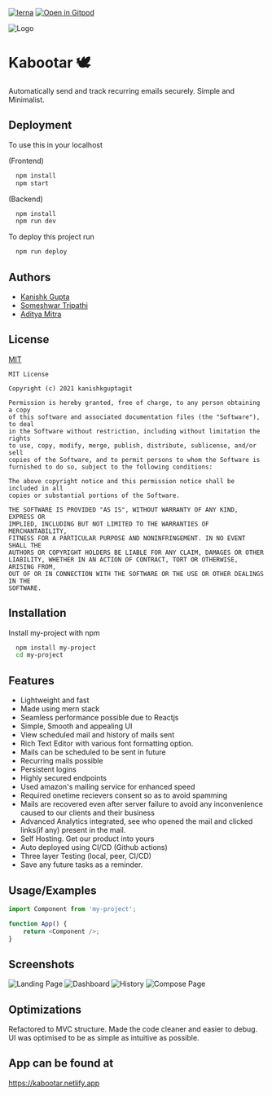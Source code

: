 [![lerna](https://img.shields.io/badge/maintained%20with-lerna-cc00ff.svg)](https://lerna.js.org/) [![Open in Gitpod](https://gitpod.io/button/open-in-gitpod.svg)](https://github.com/kanishkguptagit/Kabootar)

![Logo](https://i.ibb.co/5n2XNcj/icon.png)

# Kabootar 🕊️

Automatically send and track recurring emails securely. Simple and Minimalist.

## Deployment

To use this in your localhost

(Frontend)

```bash
  npm install
  npm start
```

(Backend)

```bash
  npm install
  npm run dev
```

To deploy this project run

```bash
  npm run deploy
```

## Authors

-   [Kanishk Gupta](https://github.com/kanishkguptagit)
-   [Someshwar Tripathi](https://github.com/neonbhai)
-   [Aditya Mitra](https://aditya-mitra.github.io)

## License

[MIT](https://choosealicense.com/licenses/mit/)

```
MIT License

Copyright (c) 2021 kanishkguptagit

Permission is hereby granted, free of charge, to any person obtaining a copy
of this software and associated documentation files (the "Software"), to deal
in the Software without restriction, including without limitation the rights
to use, copy, modify, merge, publish, distribute, sublicense, and/or sell
copies of the Software, and to permit persons to whom the Software is
furnished to do so, subject to the following conditions:

The above copyright notice and this permission notice shall be included in all
copies or substantial portions of the Software.

THE SOFTWARE IS PROVIDED "AS IS", WITHOUT WARRANTY OF ANY KIND, EXPRESS OR
IMPLIED, INCLUDING BUT NOT LIMITED TO THE WARRANTIES OF MERCHANTABILITY,
FITNESS FOR A PARTICULAR PURPOSE AND NONINFRINGEMENT. IN NO EVENT SHALL THE
AUTHORS OR COPYRIGHT HOLDERS BE LIABLE FOR ANY CLAIM, DAMAGES OR OTHER
LIABILITY, WHETHER IN AN ACTION OF CONTRACT, TORT OR OTHERWISE, ARISING FROM,
OUT OF OR IN CONNECTION WITH THE SOFTWARE OR THE USE OR OTHER DEALINGS IN THE
SOFTWARE.
```

## Installation

Install my-project with npm

```bash
  npm install my-project
  cd my-project
```

## Features

-   Lightweight and fast
-   Made using mern stack
-   Seamless performance possible due to Reactjs
-   Simple, Smooth and appealing UI
-   View scheduled mail and history of mails sent
-   Rich Text Editor with various font formatting option.
-   Mails can be scheduled to be sent in future
-   Recurring mails possible
-   Persistent logins
-   Highly secured endpoints
-   Used amazon's mailing service for enhanced speed
-   Required onetime recievers consent so as to avoid spamming
-   Mails are recovered even after server failure to avoid any inconvenience caused to our clients and their business
-   Advanced Analytics integrated, see who opened the mail and clicked links(if any) present in the mail.
-   Self Hosting. Get our product into yours
-   Auto deployed using CI/CD (Github actions)
-   Three layer Testing (local, peer, CI/CD)
-   Save any future tasks as a reminder.

## Usage/Examples

```javascript
import Component from 'my-project';

function App() {
	return <Component />;
}
```

## Screenshots

![Landing Page](https://i.ibb.co/TPMmpV0/landing.png)
![Dashboard](https://i.ibb.co/23rzqC6/dashboard.png)
![History](https://i.ibb.co/99ZL5dJ/History.png)
![Compose Page](https://i.ibb.co/ygC1NLc/compose.png)

## Optimizations

Refactored to MVC structure. Made the code cleaner and easier to debug. UI was optimised to be as simple as intuitive as possible.

## App can be found at

https://kabootar.netlify.app
